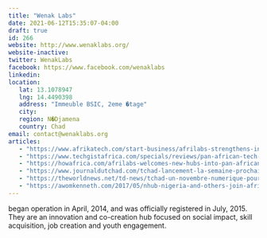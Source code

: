 ```yaml
---
title: "Wenak Labs"
date: 2021-06-12T15:35:07-04:00
draft: true
id: 266
website: http://www.wenaklabs.org/
website-inactive: 
twitter: WenakLabs
facebook: https://www.facebook.com/wenaklabs
linkedin: 
location: 
   lat: 13.1078947
   lng: 14.4490398
   address: "Immeuble BSIC, 2eme �tage"
   city: 
   region: N�Djamena
   country: Chad
email: contact@wenaklabs.org
articles:
   - "https://www.afrikatech.com/start-business/afrilabs-strengthens-in-africa-through-the-addition-of-11-new-technology-hubs-to-its-network/"
   - "https://www.techgistafrica.com/specials/reviews/pan-african-tech-network-expands-to-chad-and-dr-congo-with-11-new-tech-hubs/"
   - "https://howafrica.com/afrilabs-welcomes-new-hubs-into-pan-african-network/"
   - "https://www.journaldutchad.com/tchad-lancement-la-semaine-prochaine-de-novembre-numerique/"
   - "https://theworldnews.net/td-news/tchad-un-novembre-numerique-pour-promouvoir-la-citoyennete-sur-internet"
   - "https://awomkenneth.com/2017/05/nhub-nigeria-and-others-join-afrilabs/"
---
```

began operation in April, 2014, and was officially registered in July, 2015. They are an innovation and co-creation hub focused on social impact, skill acquisition, job creation and youth engagement.
